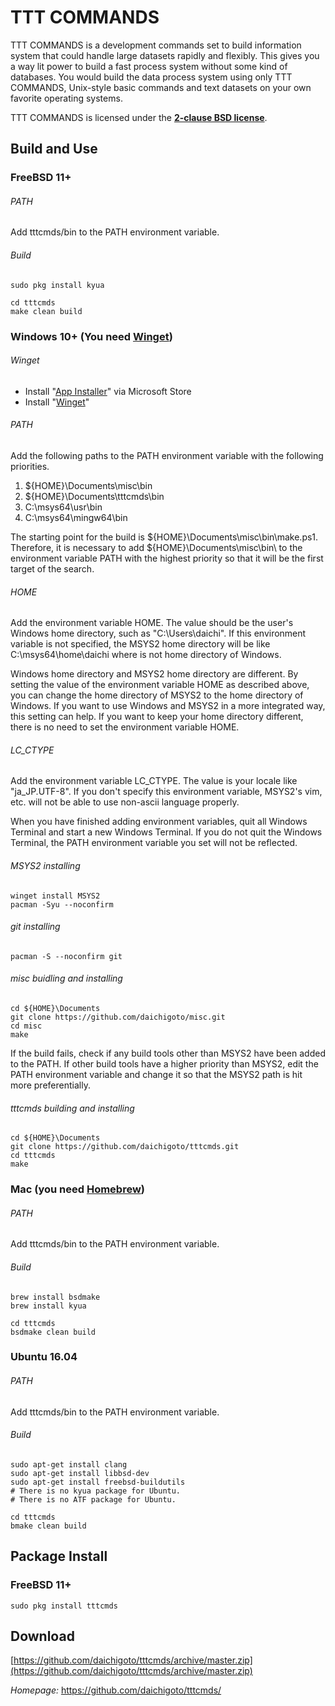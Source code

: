 TTT COMMANDS
============

TTT COMMANDS is a development commands set to build information system
that could handle large datasets rapidly and flexibly. This gives you 
a way lit power to build a fast process system without some kind of 
databases.  You would build the data process system using only TTT 
COMMANDS, Unix-style basic commands and text datasets on your own favorite 
operating systems.

TTT COMMANDS is licensed under the **[2-clause BSD license](LICENSE)**.

Build and Use
-------------

### FreeBSD 11+

###### PATH

Add tttcmds/bin to the PATH environment variable.

###### Build

    sudo pkg install kyua

    cd tttcmds
    make clean build

### Windows 10+ (You need [Winget](https://github.com/microsoft/winget-cli/))

###### Winget

- Install "[App Installer](https://www.microsoft.com/ja-jp/p/%E3%82%A2%E3%83%97%E3%83%AA-%E3%82%A4%E3%83%B3%E3%82%B9%E3%83%88%E3%83%BC%E3%83%A9%E3%83%BC/9nblggh4nns1)" via Microsoft Store
- Install "[Winget](https://github.com/microsoft/winget-cli/releases)"

###### PATH 

Add the following paths to the PATH environment variable with the following priorities.

1. ${HOME}\Documents\misc\bin
2. ${HOME}\Documents\tttcmds\bin
3. C:\msys64\usr\bin
4. C:\msys64\mingw64\bin

The starting point for the build is ${HOME}\Documents\misc\bin\make.ps1. Therefore, it is necessary to add ${HOME}\Documents\misc\bin\ to the environment variable PATH with the highest priority so that it will be the first target of the search.

###### HOME

Add the environment variable HOME. The value should be the user's Windows home directory, such as "C:\Users\daichi". If this environment variable is not specified, the MSYS2 home directory will be like C:\msys64\home\daichi where is not home directory of Windows.

Windows home directory and MSYS2 home directory are different. By setting the value of the environment variable HOME as described above, you can change the home directory of MSYS2 to the home directory of Windows. If you want to use Windows and MSYS2 in a more integrated way, this setting can help. If you want to keep your home directory different, there is no need to set the environment variable HOME.

###### LC_CTYPE

Add the environment variable LC_CTYPE. The value is your locale like "ja_JP.UTF-8". If you don't specify this environment variable, MSYS2's vim, etc. will not be able to use non-ascii language properly.

When you have finished adding environment variables, quit all Windows Terminal and start a new Windows Terminal. If you do not quit the Windows Terminal, the PATH environment variable you set will not be reflected.

###### MSYS2 installing 

    winget install MSYS2
    pacman -Syu --noconfirm

###### git installing

    pacman -S --noconfirm git

###### misc buidling and installing

    cd ${HOME}\Documents
    git clone https://github.com/daichigoto/misc.git
    cd misc
    make

If the build fails, check if any build tools other than MSYS2 have been added to the PATH. If other build tools have a higher priority than MSYS2, edit the PATH environment variable and change it so that the MSYS2 path is hit more preferentially.

###### tttcmds building and installing

    cd ${HOME}\Documents
    git clone https://github.com/daichigoto/tttcmds.git
    cd tttcmds
    make 

### Mac (you need [Homebrew](http://brew.sh/))

###### PATH

Add tttcmds/bin to the PATH environment variable.

###### Build

    brew install bsdmake
    brew install kyua

    cd tttcmds
    bsdmake clean build

### Ubuntu 16.04

###### PATH

Add tttcmds/bin to the PATH environment variable.

###### Build

    sudo apt-get install clang
    sudo apt-get install libbsd-dev
    sudo apt-get install freebsd-buildutils
    # There is no kyua package for Ubuntu.
    # There is no ATF package for Ubuntu.
    
    cd tttcmds
    bmake clean build

Package Install
---------------

### FreeBSD 11+

    sudo pkg install tttcmds

Download
--------

[https://github.com/daichigoto/tttcmds/archive/master.zip](https://github.com/daichigoto/tttcmds/archive/master.zip)

*Homepage:* https://github.com/daichigoto/tttcmds/
